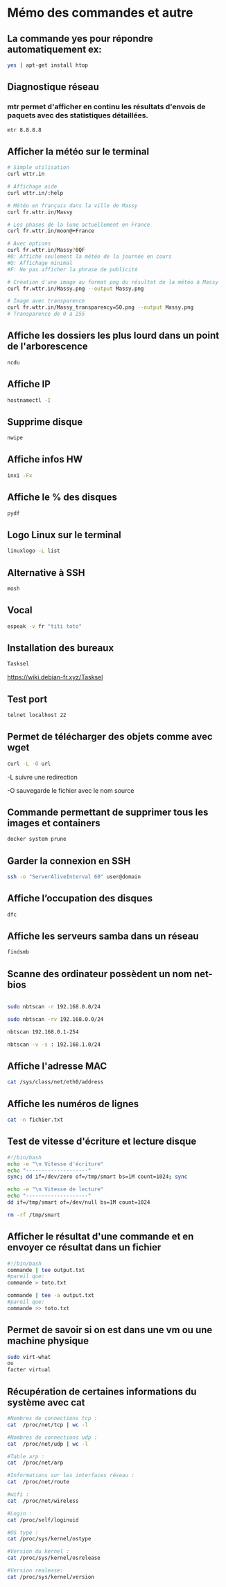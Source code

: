 # Mémo des commandes et autre 

## La commande yes pour répondre automatiquement ex:

```bash
yes | apt-get install htop
```

## Diagnostique réseau
### mtr permet d'afficher en continu les résultats d'envois de paquets avec des statistiques détaillées.
```bash
mtr 8.8.8.8

```

## Afficher la météo sur le terminal

```bash
# Simple utilisation
curl wttr.in

# Affichage aide
curl wttr.in/:help

# Météo en français dans la ville de Massy
curl fr.wttr.in/Massy

# Les phases de la lune actuellement en France
curl fr.wttr.in/moon@+France

# Avec options
curl fr.wttr.in/Massy?0QF
#0: Affiche seulement la météo de la journée en cours
#Q: Affichage minimal
#F: Ne pas afficher la phrase de publicité

# Création d'une image au format png du résultat de la météo à Massy
curl fr.wttr.in/Massy.png --output Massy.png

# Image avec transparence
curl fr.wttr.in/Massy_transparency=50.png --output Massy.png
# Transparence de 0 à 255
```

## Affiche les dossiers les plus lourd dans un point de l'arborescence

```bash
ncdu
```

## Affiche IP

```bash
hostnamectl -I
```

## Supprime disque

```bash
nwipe
```

## Affiche infos HW

```bash
inxi -Fx
```

## Affiche le % des disques

```bash
pydf
```

## Logo Linux sur le terminal

```bash
linuxlogo -L list
```

## Alternative à SSH

```bash
mosh
```

## Vocal

```bash
espeak -v fr "titi toto"
```

## Installation des bureaux

```bash
Tasksel
```
https://wiki.debian-fr.xyz/Tasksel

## Test port

```bash
telnet localhost 22
```

## Permet de télécharger des objets comme avec wget

```bash
curl -L -O url
```
-L  suivre une redirection

-O  sauvegarde le fichier avec le nom source

## Commande permettant de supprimer tous les images et containers

```bash
docker system prune
```

## Garder la connexion en SSH

```bash
ssh -o "ServerAliveInterval 60" user@domain
```

## Affiche l’occupation des disques

```bash
dfc
```

## Affiche les serveurs samba dans un réseau 

```bash
findsmb
```

## Scanne des ordinateur possèdent un nom net-bios

```bash

sudo nbtscan -r 192.168.0.0/24

sudo nbtscan -rv 192.168.0.0/24

nbtscan 192.168.0.1-254

nbtscan -v -s : 192.168.1.0/24

```

## Affiche l'adresse MAC

```bash
cat /sys/class/net/eth0/address
```
## Affiche les numéros de lignes

```bash
cat -n fichier.txt
```
## Test de vitesse d'écriture et lecture disque

```bash
#!/bin/bash
echo -e "\n Vitesse d'écriture"
echo "--------------------"
sync; dd if=/dev/zero of=/tmp/smart bs=1M count=1024; sync

echo -e "\n Vitesse de lecture"
echo "--------------------"
dd if=/tmp/smart of=/dev/null bs=1M count=1024

rm -rf /tmp/smart
```
## Afficher le résultat d'une commande et en envoyer ce résultat dans un fichier

```bash
#!/bin/bash
commande | tee output.txt
#pareil que:
commande > toto.txt

commande | tee -a output.txt
#pareil que:
commande >> toto.txt

```

## Permet de savoir si on est dans une vm ou une machine physique

```bash
sudo virt-what
ou
facter virtual
```

## Récupération de certaines informations du système avec cat
```bash
#Nombres de connections tcp :
cat  /proc/net/tcp | wc -l

#Nombres de connections udp :
cat  /proc/net/udp | wc -l

#Table arp :
cat  /proc/net/arp

#Informations sur les interfaces réseau :
cat  /proc/net/route

#wifi :
cat  /proc/net/wireless

#Login :
cat /proc/self/loginuid

#OS type :
cat /proc/sys/kernel/ostype

#Version du kernel :
cat /proc/sys/kernel/osrelease

#Version realease:
cat /proc/sys/kernel/version
```
